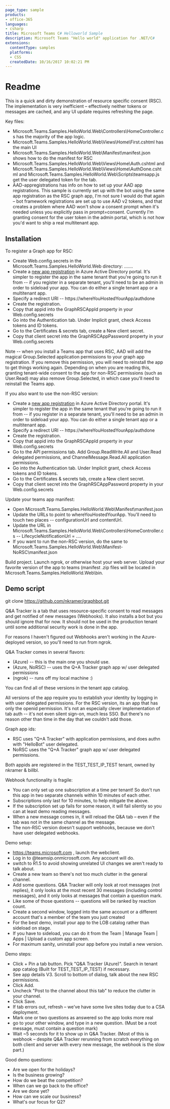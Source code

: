```yaml
---
page_type: sample
products:
- office-365
languages:
- csharp
title: Microsoft Teams C# Helloworld Sample
description: Microsoft Teams "Hello world" application for .NET/C#
extensions:
  contentType: samples
  platforms:
  - CSS
  createdDate: 10/16/2017 10:02:21 PM
---
```


# Readme

This is a quick and dirty demonstration of resource specific consent (RSC).
The implementation is very inefficient – effectively neither tokens or messages are cached, and any UI update requires refreshing the page.

Key files:

- Microsoft.Teams.Samples.HelloWorld.Web\Controllers\HomeController.cs has the majority of the app logic.
- Microsoft.Teams.Samples.HelloWorld.Web\Views\Home\First.cshtml has the main UI
- Microsoft.Teams.Samples.HelloWorld.Web\Manifest\manifest.json shows how to do the manifest for RSC
- Microsoft.Teams.Samples.HelloWorld.Web\Views\Home\Auth.cshtml and  Microsoft.Teams.Samples.HelloWorld.Web\Views\Home\AuthDone.cshtml and Microsoft.Teams.Samples.HelloWorld.Web\Scripts\teamsapp.js get the user delegated token for the tab.
- AAD-appregistrations has info on how to set up your AAD app registrations. This sample is currently set up with the bot using the same app registration as the RSC graph app, I'm not sure I would do that again – bot framework registrations are set up to use AAD v2 tokens, and that creates a problem where AAD won't show a consent prompt when it's needed unless you explicitly pass in prompt=consent. Currently I'm granting consent for the user token in the admin portal, which is not how you'd want to ship a real multitenant app.

## Installation

To register a Graph app for RSC:
- Create Web.config.secrets in the Microsoft.Teams.Samples.HelloWorld.Web directory:
.......
- Create a [new app registration](https://portal.azure.com/#blade/Microsoft_AAD_IAM/ActiveDirectoryMenuBlade/RegisteredApps) in Azure Active Directory portal. It's simpler to register the app in the same tenant that you're going to run it from -- if you register in a separate tenant, you'll need to be an admin in order to sideload your app. You can do either a single tenant app or a multitenant app.
- Specify a redirect URI -- https://whereYouHostedYourApp/authdone
- Create the registration. 
- Copy that appid into the GraphRSCAppId property in your Web.config.secrets 
- Go into the Authentication tab. Under Implicit grant, check Access tokens and ID tokens.
- Go to the Certificates & secrets tab, create a New client secret. 
- Copy that client secret into the GraphRSCAppPassword property in your Web.config.secrets 

Note -- when you install a Teams app that uses RSC, AAD will add the magical Group.Selected application permissions to your graph app registration. If you remove this permission, you will need to reinstall the app to get things working again. Depending on when you are reading this, granting tenant-wide consent to the app for non-RSC permissions (such as User.Read) may also remove Group.Selected, in which case you'll need to reinstall the Teams app.

If you also want to use the non-RSC version:
- Create a [new app registration](https://portal.azure.com/#blade/Microsoft_AAD_IAM/ActiveDirectoryMenuBlade/RegisteredApps) in Azure Active Directory portal. It's simpler to register the app in the same tenant that you're going to run it from -- if you register in a separate tenant, you'll need to be an admin in order to sideload your app. You can do either a single tenant app or a multitenant app.
- Specify a redirect URI -- https://whereYouHostedYourApp/authdone
- Create the registration. 
- Copy that appid into the GraphRSCAppId property in your Web.config.secrets 
- Go to the API permissions tab. Add Group.ReadWrite.All and User.Read delegated permissions, and ChannelMessage.Read.All application permissions. 
- Go into the Authentication tab. Under Implicit grant, check Access tokens and ID tokens.
- Go to the Certificates & secrets tab, create a New client secret. 
- Copy that client secret into the GraphRSCAppPassword property in your Web.config.secrets 

Update your teams app manifest:
- Open Microsoft.Teams.Samples.HelloWorld.Web\Manifest\manifest.json 
- Update the URLs to point to whereYouHostedYourApp. You'll need to touch two places -- configurationUrl and contentUrl.
- Update the URL in Microsoft.Teams.Samples.HelloWorld.Web\Controllers\HomeController.cs -- LifecycleNotificationUrl = ....
- If you want to run the non-RSC version, do the same to Microsoft.Teams.Samples.HelloWorld.Web\Manifest-NoRSC\manifest.json 

Build project. Launch ngrok, or otherwise host your web server. Upload your favorite version of the app to teams (manifest .zip files will be located in Microsoft.Teams.Samples.HelloWorld.Web\bin.



## Demo script

git clone https://github.com/nkramer/graphbot.git 

Q&A Tracker is a tab that uses resource-specific consent to read messages and get notified of new messages (Webhooks). It also installs a bot but you should ignore that for now. It should not be used in the production tenant until some additional security work is done in the app.

For reasons I haven't figured out Webhooks aren't working in the Azure-deployed version, so you'll need to run from ngrok.

Q&A Tracker comes in several flavors:
- (Azure) -- this is the main one you should use. 
- (Azure, NoRSC) -- uses the Q+A Tracker graph app w/ user delegated permissions
- (ngrok) -- runs off my local machine :)

You can find all of these versions in the tenant app catalog.

All versions of the app require you to establish your identity by logging in with user delegated permissions.  For the RSC version, its an app that has only the openid permission. It's not an especially clever implementation of tab auth -- it's not even silent sign-on, much less SSO. But there's no reason other than time in the day that we couldn't add those. 

Graph app ids:
- RSC uses "Q+A Tracker" with application permissions, and does authn with "HelloBot" user delegated.
- NoRSC uses the "Q+A Tracker" graph app w/ user delegated permissions.

Both appids are registered in the TEST_TEST_IP_TEST tenant, owned by nkramer & billbl.

Webhook functionality is fragile:
- You can only set up one subscription at a time per tenant! So don't run this app in two separate channels within 10 minutes of each other.
- Subscriptions only last for 10 minutes, to help mitigate the above.
- If the subscription set up fails for some reason, it will fail silently so you can at least demo reading messages. 
- When a new message comes in, it will reload the Q&A tab – even if the tab was not in the same channel as the message. 
- The non-RSC version doesn't support webhooks, because we don't have user delegated webhooks.

Demo setup:
- https://teams.microsoft.com , launch the webclient.
- Log in to @teamsip.onmicrosoft.com. Any account will do.
- switch to R1.5 to avoid showing unrelated UI changes we aren't ready to talk about.
- Create a new team so there's not too much clutter in the general channel.
- Add some questions. Q&A Tracker will only look at root messages (not replies), it only looks at the most recent 30 messages (including control messages), and it only looks at messages that contain a question mark.
- Like some of those questions -- questions will be ranked by reaction count.
- Create a second window, logged into the same account or a different account that's a member of the team you just created
- For the best demo, install your app to the LOB catalog rather than sideload on stage.
- If you have to sideload, you can do it from the Team | Manage Team | Apps | Upload a custom app screen. 
- For maximum sanity, uninstall your app before you install a new version.

Demo steps:
- Click + Pin a tab button. Pick "Q&A Tracker (Azure)". Search in tenant app catalog (Built for TEST_TEST_IP_TEST) if necessary.
- See app details V3. Scroll to bottom of dialog, talk about the new RSC permissions.
- Click Add.
- Uncheck "Post to the channel about this tab" to reduce the clutter in your channel.
- Click Save.
- If tab errors out, refresh – we've have some live sites today due to a CSA deployment.
- Mark one or two questions as answered so the app looks more real
- go to your other window, and type in a new question. (Must be a root message, must contain a question mark)
- Wait ~5 seconds for it to show up in Q&A Tracker. (Most of this is webhook – despite Q&A Tracker rerunning from scratch everything on both client and server with every new message, the webhook is the slow part.)

Good demo questions:
- Are we open for the holidays?
- Is the business growing?
- How do we beat the competition?
- When can we go back to the office?
- Are we done yet?
- How can we scale our business?
- What's our focus for Q2?
